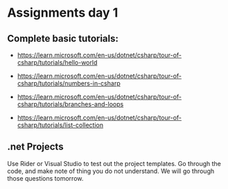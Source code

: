 # Assignments day 1

## Complete basic tutorials:
- https://learn.microsoft.com/en-us/dotnet/csharp/tour-of-csharp/tutorials/hello-world

- https://learn.microsoft.com/en-us/dotnet/csharp/tour-of-csharp/tutorials/numbers-in-csharp

- https://learn.microsoft.com/en-us/dotnet/csharp/tour-of-csharp/tutorials/branches-and-loops

- https://learn.microsoft.com/en-us/dotnet/csharp/tour-of-csharp/tutorials/list-collection


## .net Projects
Use Rider or Visual Studio to test out the project templates. Go through the code, and make note of thing you do not understand.
We will go through those questions tomorrow. 
